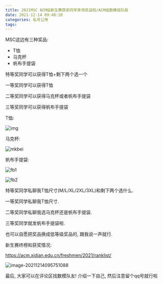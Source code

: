 ```yaml
---
title: 2021MSC ACM组新生赛获奖同学来领奖品啦/ACM组数模组队版
date: 2021-12-14 09:48:10
categories: 私号公用
tags:
---
```


MSC这边有三种奖品:

- T恤
- 马克杯
- 帆布手提袋

<!--more-->

特等奖同学可以获得T恤+剩下两个选一个

一等奖同学可以获得T恤

二等奖同学可以获得马克杯或者帆布手提袋

三等奖同学可以获得帆布手提袋

T恤:

![img](/img/2021-freshmen-awards.assets/t.jpg.webp.webp)

马克杯:

![mkbei](/img/2021-freshmen-awards.assets/mkbei.jpg.webp.webp)

帆布手提袋:

![fb1](/img/2021-freshmen-awards.assets/fb1.jpg.webp.webp)

![fb2](/img/2021-freshmen-awards.assets/fb2.jpg.webp.webp)

特等奖同学私聊我T恤尺寸(M/L/XL/2XL/3XL)和剩下两个选什么.

一等奖同学私聊我T恤尺寸.

二等奖同学私聊我选马克杯还是帆布手提袋.

三等奖同学就发帆布手提袋啦.

也可以自愿把奖品换成低等级奖品的, 跟我说一声就行.

新生赛终榜和获奖情况:

https://acm.xidian.edu.cn/freshmen/2021/ranklist/





![image-20211214095751088](/img/2021-freshmen-awards.assets/image-20211214095751088.png.webp.webp)



最后, 大家可以在评论区找数模队友! 介绍一下自己, 然后注意留个qq号就行啦

